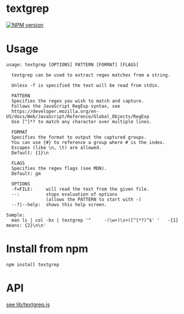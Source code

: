 # textgrep

[![NPM version](https://img.shields.io/npm/v/textgrep.svg?style=flat-square)](http://www.npmjs.com/package/textgrep)

# Usage

```
usage: textgrep [OPTIONS] PATTERN [FORMAT] [FLAGS]

  textgrep can be used to extract regex matches from a string.

  Unless -f is specified the text will be read from stdin.

  PATTERN
  Specifies the regex you wish to match and capture.
  Follows the JavaScript RegExp syntax, see
  https://developer.mozilla.org/en-US/docs/Web/JavaScript/Reference/Global_Objects/RegExp
  Use [^]*? to match any character over multiple lines.

  FORMAT
  Specifies the format to output the captured groups.
  You can use {#} to reference a group where # is the index.
  Escapes (like \n, \t) are allowed.
  Default: {1}\n

  FLAGS
  Specifies the regex flags (see MDN).
  Default: gm

  OPTIONS
  -f=FILE:     will read the text from the given file.
  --:          stops evaluation of options
               (allows the PATTERN to start with -)
  --?|--help:  shows this help screen.

Sample:
  man ls | col -bx | textgrep '^     -(\w+)\s+([^]*?)^$' '   -{1} means: {2}\n\n'
```

# Install from npm

```
npm install textgrep
```

# API

[see lib/textgrep.js](lib/textgrep.js)
